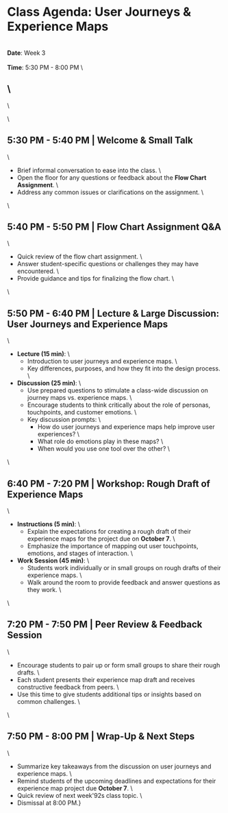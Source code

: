  # Class Agenda: User Journeys & Experience Maps
\
**Date**: Week 3  
\
**Time**: 5:30 PM - 8:00 PM
\

\
---
\

\
## 5:30 PM - 5:40 PM | **Welcome & Small Talk**
\
   - Brief informal conversation to ease into the class.
\
   - Open the floor for any questions or feedback about the **Flow Chart Assignment**.
\
   - Address any common issues or clarifications on the assignment.
\

\
## 5:40 PM - 5:50 PM | **Flow Chart Assignment Q&A**
\
   - Quick review of the flow chart assignment.
\
   - Answer student-specific questions or challenges they may have encountered.
\
   - Provide guidance and tips for finalizing the flow chart.
\

\
## 5:50 PM - 6:40 PM | **Lecture & Large Discussion: User Journeys and Experience Maps**
\
   - **Lecture (15 min)**:
\
     - Introduction to user journeys and experience maps.
\
     - Key differences, purposes, and how they fit into the design process.
\
   - **Discussion (25 min)**:
\
     - Use prepared questions to stimulate a class-wide discussion on journey maps vs. experience maps.
\
     - Encourage students to think critically about the role of personas, touchpoints, and customer emotions.
\
     - Key discussion prompts: 
\
       - How do user journeys and experience maps help improve user experiences?
\
       - What role do emotions play in these maps?
\
       - When would you use one tool over the other?
\

\
## 6:40 PM - 7:20 PM | **Workshop: Rough Draft of Experience Maps**
\
   - **Instructions (5 min)**: 
\
     - Explain the expectations for creating a rough draft of their experience maps for the project due on **October 7**.
\
     - Emphasize the importance of mapping out user touchpoints, emotions, and stages of interaction.
\
   - **Work Session (45 min)**: 
\
     - Students work individually or in small groups on rough drafts of their experience maps.
\
     - Walk around the room to provide feedback and answer questions as they work.
\

\
## 7:20 PM - 7:50 PM | **Peer Review & Feedback Session**
\
   - Encourage students to pair up or form small groups to share their rough drafts.
\
   - Each student presents their experience map draft and receives constructive feedback from peers.
\
   - Use this time to give students additional tips or insights based on common challenges.
\

\
## 7:50 PM - 8:00 PM | **Wrap-Up & Next Steps**
\
   - Summarize key takeaways from the discussion on user journeys and experience maps.
\
   - Remind students of the upcoming deadlines and expectations for their experience map project due **October 7**.
\
   - Quick review of next week\'92s class topic.
\
   - Dismissal at 8:00 PM.}
